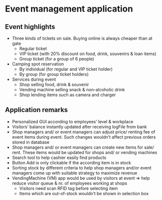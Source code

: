# Event management application
## Event highlights
- Three kinds of tickets on sale. Buying online is always cheaper than at gate
  - Regular ticket
  - VIP ticket (with 20% discount on food, drink, souvenirs & loan items)
  - Group ticket (for a group of 6 people)
- Camping spot reservation
  - By individual (for regular and VIP ticket holder)
  - By group (for group ticket holders)
- Services during event
  - Shop selling food, drink & souvenir
  - Vending machine selling snack & non-alcoholic drink
  - Shop lending items such as camera and charger
## Application remarks
- Personalized GUI according to employees’ level & workplace 
- Visitors’ balance instantly updated after receiving logFile from bank
- Shop managers and/ or event managers can adjust price/ renting fee of event items during event. Such changes wouldn’t affect previous orders stored in database
- Shop managers and/ or event managers can create new items for sale/ rent. These items would be updated for shops and/ or vending machines
- Search tool to help cashier easily find products 
- Button Add is only clickable if the according item is in stock
- Sorting stock by different criteria to help shop managers and/or event managers come up with suitable strategy to maximize revenue 
- VendingMachine (VM) app would be used by visitors at event => help reduce visitor queue & nr. of employees working at shops
  - Visitors need scan RFID tag before selecting item
  - Items which are out-of-stock wouldn’t be shown in selection box

